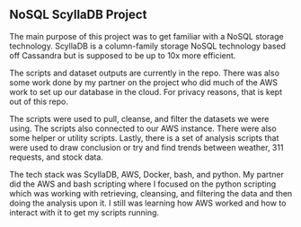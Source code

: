 ## NoSQL ScyllaDB Project

The main purpose of this project was to get familiar with a NoSQL storage technology. ScyllaDB is a column-family storage NoSQL technology based off Cassandra but is supposed to be up to 10x more efficient. 

The scripts and dataset outputs are currently in the repo. There was also some work done by my partner on the project who did much of the AWS work to set up our database in the cloud. For privacy reasons, that is kept out of this repo.

The scripts were used to pull, cleanse, and filter the datasets we were using. The scripts also connected to our AWS instance. There were also some helper or utility scripts. Lastly, there is a set of analysis scripts that were used to draw conclusion or try and find trends between weather, 311 requests, and stock data. 

The tech stack was ScyllaDB, AWS, Docker, bash, and python. My partner did the AWS and bash scripting where I focused on the python scripting which was working with retrieving, cleansing, and filtering the data and then doing the analysis upon it. I still was learning how AWS worked and how to interact with it to get my scripts running.

